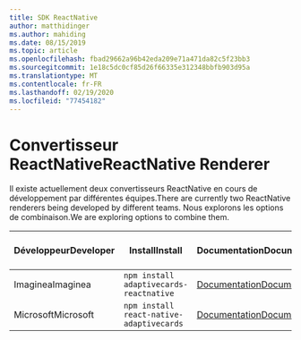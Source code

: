 ```yaml
---
title: SDK ReactNative
author: matthidinger
ms.author: mahiding
ms.date: 08/15/2019
ms.topic: article
ms.openlocfilehash: fbad29662a96b42eda209e71a471da82c5f23bb3
ms.sourcegitcommit: 1e18c5dc0cf85d26f66335e312348bbfb903d95a
ms.translationtype: MT
ms.contentlocale: fr-FR
ms.lasthandoff: 02/19/2020
ms.locfileid: "77454182"
---
```

# <a name="reactnative-renderer"></a><span data-ttu-id="0646c-102">Convertisseur ReactNative</span><span class="sxs-lookup"><span data-stu-id="0646c-102">ReactNative Renderer</span></span>

<span data-ttu-id="0646c-103">Il existe actuellement deux convertisseurs ReactNative en cours de développement par différentes équipes.</span><span class="sxs-lookup"><span data-stu-id="0646c-103">There are currently two ReactNative renderers being developed by different teams.</span></span> <span data-ttu-id="0646c-104">Nous explorons les options de combinaison.</span><span class="sxs-lookup"><span data-stu-id="0646c-104">We are exploring options to combine them.</span></span>

<span data-ttu-id="0646c-105">Développeur</span><span class="sxs-lookup"><span data-stu-id="0646c-105">Developer</span></span> | <span data-ttu-id="0646c-106">Install</span><span class="sxs-lookup"><span data-stu-id="0646c-106">Install</span></span> | <span data-ttu-id="0646c-107">Documentation</span><span class="sxs-lookup"><span data-stu-id="0646c-107">Documentation</span></span> | <span data-ttu-id="0646c-108">Code source</span><span class="sxs-lookup"><span data-stu-id="0646c-108">Source Code</span></span>
---|---|---|---
<span data-ttu-id="0646c-109">Imaginea</span><span class="sxs-lookup"><span data-stu-id="0646c-109">Imaginea</span></span> | `npm install adaptivecards-reactnative` | [<span data-ttu-id="0646c-110">Documentation</span><span class="sxs-lookup"><span data-stu-id="0646c-110">Documentation</span></span>](https://www.npmjs.com/package/adaptivecards-reactnative) | [<span data-ttu-id="0646c-111">Source</span><span class="sxs-lookup"><span data-stu-id="0646c-111">Source</span></span>](https://github.com/microsoft/AdaptiveCards/tree/master/source/community/reactnative)
<span data-ttu-id="0646c-112">Microsoft</span><span class="sxs-lookup"><span data-stu-id="0646c-112">Microsoft</span></span> | `npm install react-native-adaptivecards` | [<span data-ttu-id="0646c-113">Documentation</span><span class="sxs-lookup"><span data-stu-id="0646c-113">Documentation</span></span>](https://www.npmjs.com/package/react-native-adaptivecards) | [<span data-ttu-id="0646c-114">Source</span><span class="sxs-lookup"><span data-stu-id="0646c-114">Source</span></span>](https://github.com/Microsoft/react-native-adaptivecards)


